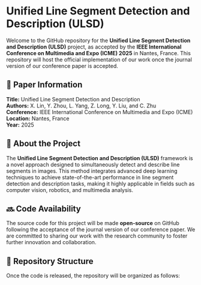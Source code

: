 # Unified Line Segment Detection and Description (ULSD)

Welcome to the GitHub repository for the **Unified Line Segment Detection and Description (ULSD)** project, as accepted by the **IEEE International Conference on Multimedia and Expo (ICME) 2025** in Nantes, France. This repository will host the official implementation of our work once the journal version of our conference paper is accepted.

## 📄 Paper Information

**Title:** Unified Line Segment Detection and Description  
**Authors:** X. Lin, Y. Zhou, L. Yang, Z. Long, Y. Liu, and C. Zhu  
**Conference:** IEEE International Conference on Multimedia and Expo (ICME)  
**Location:** Nantes, France  
**Year:** 2025  

## 🚀 About the Project

The **Unified Line Segment Detection and Description (ULSD)** framework is a novel approach designed to simultaneously detect and describe line segments in images. This method integrates advanced deep learning techniques to achieve state-of-the-art performance in line segment detection and description tasks, making it highly applicable in fields such as computer vision, robotics, and multimedia analysis.

## 🔜 Code Availability

The source code for this project will be made **open-source** on GitHub following the acceptance of the journal version of our conference paper. We are committed to sharing our work with the research community to foster further innovation and collaboration.

## 📂 Repository Structure

Once the code is released, the repository will be organized as follows:

